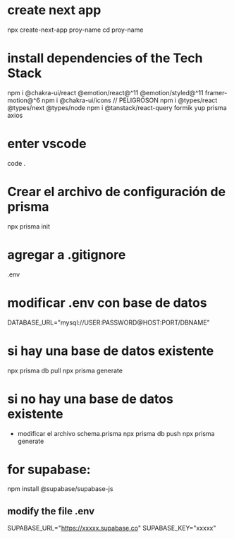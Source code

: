 # create next app
npx create-next-app proy-name
cd proy-name

# install dependencies of the Tech Stack
npm i @chakra-ui/react @emotion/react@^11 @emotion/styled@^11 framer-motion@^6
npm i @chakra-ui/icons  // PELIGROSON
npm i @types/react @types/next @types/node 
npm i @tanstack/react-query formik yup prisma axios

# enter vscode
code .

# Crear el archivo de configuración de prisma
npx prisma init

# agregar a .gitignore
.env

# modificar .env con base de datos
DATABASE_URL="mysql://USER:PASSWORD@HOST:PORT/DBNAME"

# si hay una base de datos existente
npx prisma db pull
npx prisma generate

# si no hay una base de datos existente
- modificar el archivo schema.prisma
npx prisma db push
npx prisma generate


# for supabase:
npm install @supabase/supabase-js
## modify the file .env
SUPABASE_URL="https://xxxxx.supabase.co"
SUPABASE_KEY="xxxxx"